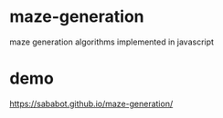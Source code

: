 # maze-generation
maze generation algorithms implemented in javascript

# demo
https://sababot.github.io/maze-generation/
